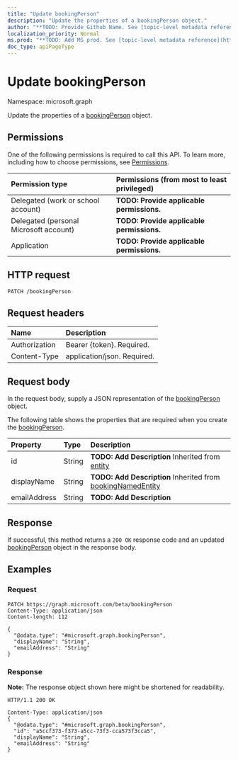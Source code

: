```yaml
---
title: "Update bookingPerson"
description: "Update the properties of a bookingPerson object."
author: "**TODO: Provide Github Name. See [topic-level metadata reference](https://msgo.azurewebsites.net/add/document/guidelines/metadata.html#topic-level-metadata)**"
localization_priority: Normal
ms.prod: "**TODO: Add MS prod. See [topic-level metadata reference](https://msgo.azurewebsites.net/add/document/guidelines/metadata.html#topic-level-metadata)**"
doc_type: apiPageType
---
```


# Update bookingPerson
Namespace: microsoft.graph

Update the properties of a [bookingPerson](../resources/bookingperson.md) object.

## Permissions
One of the following permissions is required to call this API. To learn more, including how to choose permissions, see [Permissions](/graph/permissions-reference).

|Permission type|Permissions (from most to least privileged)|
|:---|:---|
|Delegated (work or school account)|**TODO: Provide applicable permissions.**|
|Delegated (personal Microsoft account)|**TODO: Provide applicable permissions.**|
|Application|**TODO: Provide applicable permissions.**|

## HTTP request

<!-- {
  "blockType": "ignored"
}
-->
``` http
PATCH /bookingPerson
```

## Request headers
|Name|Description|
|:---|:---|
|Authorization|Bearer {token}. Required.|
|Content-Type|application/json. Required.|

## Request body
In the request body, supply a JSON representation of the [bookingPerson](../resources/bookingperson.md) object.

The following table shows the properties that are required when you create the [bookingPerson](../resources/bookingperson.md).

|Property|Type|Description|
|:---|:---|:---|
|id|String|**TODO: Add Description** Inherited from [entity](../resources/entity.md)|
|displayName|String|**TODO: Add Description** Inherited from [bookingNamedEntity](../resources/bookingnamedentity.md)|
|emailAddress|String|**TODO: Add Description**|



## Response

If successful, this method returns a `200 OK` response code and an updated [bookingPerson](../resources/bookingperson.md) object in the response body.

## Examples

### Request
<!-- {
  "blockType": "request",
  "name": "update_bookingperson"
}
-->
``` http
PATCH https://graph.microsoft.com/beta/bookingPerson
Content-Type: application/json
Content-length: 112

{
  "@odata.type": "#microsoft.graph.bookingPerson",
  "displayName": "String",
  "emailAddress": "String"
}
```


### Response
**Note:** The response object shown here might be shortened for readability.
<!-- {
  "blockType": "response",
  "truncated": true
}
-->
``` http
HTTP/1.1 200 OK

Content-Type: application/json
{
  "@odata.type": "#microsoft.graph.bookingPerson",
  "id": "a5ccf373-f373-a5cc-73f3-cca573f3cca5",
  "displayName": "String",
  "emailAddress": "String"
}
```

